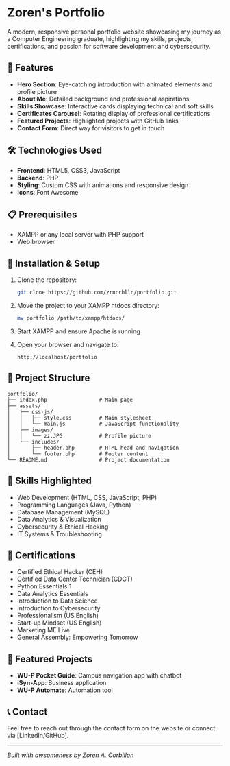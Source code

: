 # Zoren's Portfolio

A modern, responsive personal portfolio website showcasing my journey as a Computer Engineering graduate, highlighting my skills, projects, certifications, and passion for software development and cybersecurity.

## 🚀 Features

- **Hero Section**: Eye-catching introduction with animated elements and profile picture
- **About Me**: Detailed background and professional aspirations
- **Skills Showcase**: Interactive cards displaying technical and soft skills
- **Certificates Carousel**: Rotating display of professional certifications
- **Featured Projects**: Highlighted projects with GitHub links
- **Contact Form**: Direct way for visitors to get in touch

## 🛠️ Technologies Used

- **Frontend**: HTML5, CSS3, JavaScript
- **Backend**: PHP
- **Styling**: Custom CSS with animations and responsive design
- **Icons**: Font Awesome

## 📋 Prerequisites

- XAMPP or any local server with PHP support
- Web browser

## 🔧 Installation & Setup

1. Clone the repository:
   ```bash
   git clone https://github.com/zrncrblln/portfolio.git
   ```

2. Move the project to your XAMPP htdocs directory:
   ```bash
   mv portfolio /path/to/xampp/htdocs/
   ```

3. Start XAMPP and ensure Apache is running

4. Open your browser and navigate to:
   ```
   http://localhost/portfolio
   ```

## 📁 Project Structure

```
portfolio/
├── index.php                 # Main page
├── assets/
│   ├── css-js/
│   │   ├── style.css         # Main stylesheet
│   │   └── main.js           # JavaScript functionality
│   ├── images/
│   │   └── zz.JPG            # Profile picture
│   └── includes/
│       ├── header.php        # HTML head and navigation
│       └── footer.php        # Footer content
└── README.md                 # Project documentation
```

## 🎯 Skills Highlighted

- Web Development (HTML, CSS, JavaScript, PHP)
- Programming Languages (Java, Python)
- Database Management (MySQL)
- Data Analytics & Visualization
- Cybersecurity & Ethical Hacking
- IT Systems & Troubleshooting

## 📜 Certifications

- Certified Ethical Hacker (CEH)
- Certified Data Center Technician (CDCT)
- Python Essentials 1
- Data Analytics Essentials
- Introduction to Data Science
- Introduction to Cybersecurity
- Professionalism (US English)
- Start-up Mindset (US English)
- Marketing ME Live
- General Assembly: Empowering Tomorrow

## 🌟 Featured Projects

- **WU-P Pocket Guide**: Campus navigation app with chatbot
- **iSyn-App**: Business application
- **WU-P Automate**: Automation tool

## 📞 Contact

Feel free to reach out through the contact form on the website or connect via [LinkedIn/GitHub].

---

*Built with awsomeness by Zoren A. Corbillon*
